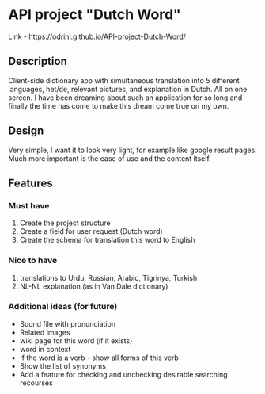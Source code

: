 # API project "Dutch Word"

Link - <https://odrinl.github.io/API-project-Dutch-Word/>

## Description

Client-side dictionary app with simultaneous translation into 5 different languages, het/de, relevant pictures, and explanation in Dutch. All on one screen. I have been dreaming about such an application for so long and finally the time has come to make this dream come true on my own.

## Design

Very simple, I want it to look very light, for example like google result pages. Much more important is the ease of use and the content itself.

## Features

### Must have

1. Create the project structure
2. Create a field for user request (Dutch word)
3. Create the schema for translation this word to English

### Nice to have

1. translations to Urdu, Russian, Arabic, Tigrinya, Turkish
2. NL-NL explanation (as in Van Dale dictionary)

### Additional ideas (for future)

- Sound file with pronunciation
- Related images
- wiki page for this word (if it exists)
- word in context
- If the word is a verb - show all forms of this verb
- Show the list of synonyms
- Add a feature for checking and unchecking desirable searching recourses

